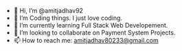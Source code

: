 - 👋 Hi, I’m @amitjadhav92
- 👀 I’m Coding things. I just love coding.
- 🌱 I’m currently learning Full Stack Web Developement.
- 💞️ I’m looking to collaborate on Payment System Projects.
- 📫 How to reach me: amitjadhav80233@gmail.com

<!---
amitjadhav92/amitjadhav92 is a ✨ special ✨ repository because its `README.md` (this file) appears on your GitHub profile.
You can click the Preview link to take a look at your changes.
--->
